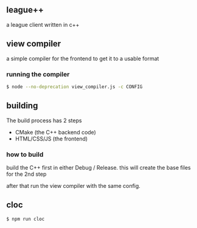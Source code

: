 ## league++
a league client written in c++

## view compiler
a simple compiler for the frontend to get it to a usable format

### running the compiler
```bash
$ node --no-deprecation view_compiler.js -c CONFIG
```

## building
The build process has 2 steps
* CMake (the C++ backend code)
* HTML/CSS/JS (the frontend)

### how to build
build the C++ first in either Debug / Release. this will create the base files for the 2nd step

after that run the view compiler with the same config.

## cloc
```bash
$ npm run cloc
```